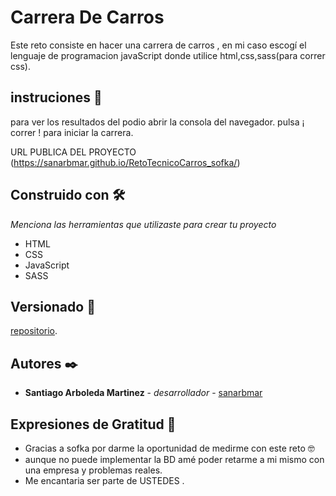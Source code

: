# Carrera De Carros

Este reto consiste en hacer una carrera de carros , en mi caso escogí el lenguaje de programacion javaScript donde utilice html,css,sass(para correr css).

## instruciones 🚀

para ver los resultados del podio abrir la consola del navegador.
pulsa ¡ correr ! para iniciar la carrera.

URL PUBLICA DEL PROYECTO
(https://sanarbmar.github.io/RetoTecnicoCarros_sofka/)

## Construido con 🛠️

_Menciona las herramientas que utilizaste para crear tu proyecto_

* HTML
* CSS
* JavaScript
* SASS

## Versionado 📌

[repositorio](https://github.com/sanarbmar/RetoTecnicoCarros_sofka).

## Autores ✒️


* **Santiago Arboleda Martinez** - *desarrollador* - [sanarbmar](https://github.com/sanarbmar)


## Expresiones de Gratitud 🎁

* Gracias a sofka por darme la oportunidad de medirme con este reto 🤓
* aunque no puede implementar la BD amé poder retarme a mi mismo con una empresa y problemas reales. 
* Me encantaria ser parte de USTEDES .
